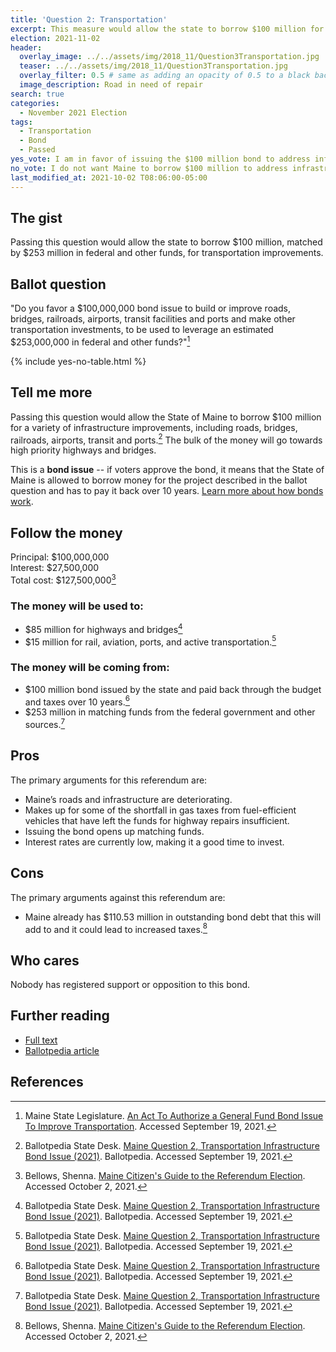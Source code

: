 ```yaml
---
title: 'Question 2: Transportation'
excerpt: This measure would allow the state to borrow $100 million for transportation improvements.
election: 2021-11-02
header:
  overlay_image: ../../assets/img/2018_11/Question3Transportation.jpg
  teaser: ../../assets/img/2018_11/Question3Transportation.jpg
  overlay_filter: 0.5 # same as adding an opacity of 0.5 to a black background
  image_description: Road in need of repair
search: true
categories:
  - November 2021 Election
tags:
  - Transportation
  - Bond
  - Passed
yes_vote: I am in favor of issuing the $100 million bond to address infrastructure improvements.
no_vote: I do not want Maine to borrow $100 million to address infrastructure improvements.
last_modified_at: 2021-10-02 T08:06:00-05:00
---
```


## The gist

Passing this question would allow the state to borrow $100 million, matched by $253 million in federal and other funds, for transportation improvements.

## Ballot question

"Do you favor a $100,000,000 bond issue to build or improve roads, bridges, railroads, airports, transit facilities and ports and make other transportation investments, to be used to leverage an estimated $253,000,000 in federal and other funds?"[^1]

{% include yes-no-table.html %}

## Tell me more

Passing this question would allow the State of Maine to borrow $100 million for a variety of infrastructure improvements, including roads, bridges, railroads, airports, transit and ports.[^2] The bulk of the money will go towards high priority highways and bridges.

This is a **bond issue** -- if voters approve the bond, it means that the State of Maine is allowed to borrow money for the project described in the ballot question and has to pay it back over 10 years. [Learn more about how bonds work](/bonds).

## Follow the money

Principal: $100,000,000
<br>Interest: $27,500,000
<br>Total cost: $127,500,000[^3]

### The money will be used to:

- $85 million for highways and bridges[^2]
- $15 million for rail, aviation, ports, and active transportation.[^2]

### The money will be coming from:

- $100 million bond issued by the state and paid back through the budget and taxes over 10 years.[^2]
- $253 million in matching funds from the federal government and other sources.[^2]

## Pros

The primary arguments for this referendum are:

- Maine’s roads and infrastructure are deteriorating.
- Makes up for some of the shortfall in gas taxes from fuel-efficient vehicles that have left the funds for highway repairs insufficient.
- Issuing the bond opens up matching funds.
- Interest rates are currently low, making it a good time to invest.

## Cons

The primary arguments against this referendum are:

- Maine already has $110.53 million in outstanding bond debt that this will add to and it could lead to increased taxes.[^3]

## Who cares

Nobody has registered support or opposition to this bond.

## Further reading

- [Full text](http://legislature.maine.gov/ros/LawsOfMaine/breeze/Law/getDocById/?docId=78979)
- [Ballotpedia article](<https://ballotpedia.org/Maine_Question_2,_Transportation_Infrastructure_Bond_Issue_(2021)>)

## References

[^1]: Maine State Legislature. [An Act To Authorize a General Fund Bond Issue To Improve Transportation](http://legislature.maine.gov/ros/LawsOfMaine/breeze/Law/getDocById/?docId=78979). Accessed September 19, 2021.
[^2]: Ballotpedia State Desk. [Maine Question 2, Transportation Infrastructure Bond Issue (2021)](<https://ballotpedia.org/Maine_Question_2,_Transportation_Infrastructure_Bond_Issue_(2021)>). Ballotpedia. Accessed September 19, 2021.
[^3]: Bellows, Shenna. [Maine Citizen's Guide to the Referendum Election](https://www.maine.gov/sos/cec/elec/upcoming/pdf/11-21citizensguide.pdf). Accessed October 2, 2021.
